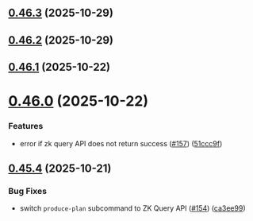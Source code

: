 ## [0.46.3](https://github.com/spaceandtimefdn/sxt-proof-of-sql-sdk/compare/v0.46.2...v0.46.3) (2025-10-29)



## [0.46.2](https://github.com/spaceandtimefdn/sxt-proof-of-sql-sdk/compare/v0.46.1...v0.46.2) (2025-10-29)



## [0.46.1](https://github.com/spaceandtimefdn/sxt-proof-of-sql-sdk/compare/v0.46.0...v0.46.1) (2025-10-22)



# [0.46.0](https://github.com/spaceandtimefdn/sxt-proof-of-sql-sdk/compare/v0.45.4...v0.46.0) (2025-10-22)


### Features

* error if zk query API does not return success ([#157](https://github.com/spaceandtimefdn/sxt-proof-of-sql-sdk/issues/157)) ([51ccc9f](https://github.com/spaceandtimefdn/sxt-proof-of-sql-sdk/commit/51ccc9f35df257fc6c1fe2caa9afbb535ecaf0ec))



## [0.45.4](https://github.com/spaceandtimefdn/sxt-proof-of-sql-sdk/compare/v0.45.3...v0.45.4) (2025-10-21)


### Bug Fixes

* switch `produce-plan` subcommand to ZK Query API ([#154](https://github.com/spaceandtimefdn/sxt-proof-of-sql-sdk/issues/154)) ([ca3ee99](https://github.com/spaceandtimefdn/sxt-proof-of-sql-sdk/commit/ca3ee99192a5b3d49493986c868720101ca7f0fd))



